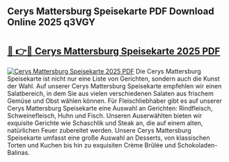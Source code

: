 ## Cerys Mattersburg Speisekarte PDF Download Online 2025 q3VGY

# <h2><a href="http://gcddlii.nevu.top/?p=Cerys+Mattersburg+Speisekarte">🔗 👉🔴 Cerys Mattersburg Speisekarte 2025 PDF</a></h2>

[![Cerys Mattersburg Speisekarte 2025 PDF](https://i.imgur.com/dBaPXMq.png)](http://gcddlii.nevu.top/?p=Cerys+Mattersburg+Speisekarte)
Die Cerys Mattersburg Speisekarte ist nicht nur eine Liste von Gerichten, sondern auch die Kunst der Wahl. Auf unserer Cerys Mattersburg Speisekarte empfehlen wir einen Salatbereich, in dem Sie aus vielen verschiedenen Salaten aus frischem Gemüse und Obst wählen können. Für Fleischliebhaber gibt es auf unserer Cerys Mattersburg Speisekarte eine Auswahl an Gerichten: Rindfleisch, Schweinefleisch, Huhn und Fisch. Unseren Auserwählten bieten wir exquisite Gerichte wie Schaschlik und Steak an, die auf einem alten, natürlichen Feuer zubereitet werden. Unsere Cerys Mattersburg Speisekarte umfasst eine große Auswahl an Desserts, von klassischen Torten und Kuchen bis hin zu exquisiten Crème Brûlée und Schokoladen-Balinas.

